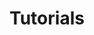 ---
layout: layout.pug
navigationTitle: Tutorials
excerpt: 
title: Tutorials
menuWeight: 4
model: /services/spark/data.yml
render: mustache
featureMaturity:
---